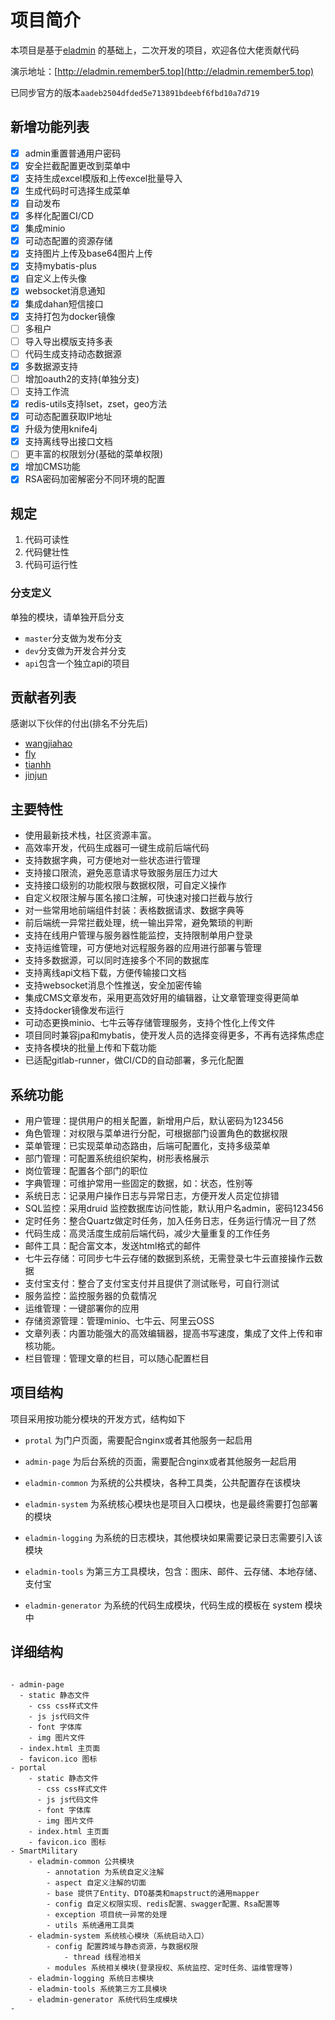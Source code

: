 # 项目简介

本项目是基于[eladmin](https://github.com/elunez/eladmin) 的基础上，二次开发的项目，欢迎各位大佬贡献代码

演示地址：[http://eladmin.remember5.top](http://eladmin.remember5.top)

已同步官方的版本`aadeb2504dfded5e713891bdeebf6fbd10a7d719`

## 新增功能列表

- [x] admin重置普通用户密码
- [x] 安全拦截配置更改到菜单中
- [x] 支持生成excel模版和上传excel批量导入
- [x] 生成代码时可选择生成菜单
- [x] 自动发布
- [x] 多样化配置CI/CD
- [x] 集成minio
- [x] 可动态配置的资源存储
- [x] 支持图片上传及base64图片上传
- [x] 支持mybatis-plus
- [x] 自定义上传头像
- [x] websocket消息通知
- [x] 集成dahan短信接口
- [x] 支持打包为docker镜像
- [ ] 多租户
- [ ] 导入导出模版支持多表
- [ ] 代码生成支持动态数据源
- [x] 多数据源支持
- [ ] 增加oauth2的支持(单独分支)
- [ ] 支持工作流
- [x] redis-utils支持lset，zset，geo方法
- [x] 可动态配置获取IP地址
- [x] 升级为使用knife4j
- [x] 支持离线导出接口文档
- [ ] 更丰富的权限划分(基础的菜单权限)
- [x] 增加CMS功能
- [x] RSA密码加密解密分不同环境的配置

## 规定

1. 代码可读性
2. 代码健壮性
3. 代码可运行性

### 分支定义
单独的模块，请单独开启分支
* `master`分支做为发布分支
* `dev`分支做为开发合并分支
* `api`包含一个独立api的项目

## 贡献者列表

感谢以下伙伴的付出(排名不分先后)
* [wangjiahao](https://github.com/remember-5)
* [fly](https://github.com/Y914612354)
* [tianhh](https://github.com/tianhhuan)
* [jinjun]()



## 主要特性
- 使用最新技术栈，社区资源丰富。
- 高效率开发，代码生成器可一键生成前后端代码
- 支持数据字典，可方便地对一些状态进行管理
- 支持接口限流，避免恶意请求导致服务层压力过大
- 支持接口级别的功能权限与数据权限，可自定义操作
- 自定义权限注解与匿名接口注解，可快速对接口拦截与放行
- 对一些常用地前端组件封装：表格数据请求、数据字典等
- 前后端统一异常拦截处理，统一输出异常，避免繁琐的判断
- 支持在线用户管理与服务器性能监控，支持限制单用户登录
- 支持运维管理，可方便地对远程服务器的应用进行部署与管理
- 支持多数据源，可以同时连接多个不同的数据库
- 支持离线api文档下载，方便传输接口文档
- 支持websocket消息个性推送，安全加密传输
- 集成CMS文章发布，采用更高效好用的编辑器，让文章管理变得更简单
- 支持docker镜像发布运行
- 可动态更换minio、七牛云等存储管理服务，支持个性化上传文件
- 项目同时兼容jpa和mybatis，使开发人员的选择变得更多，不再有选择焦虑症
- 支持各模块的批量上传和下载功能
- 已适配gitlab-runner，做CI/CD的自动部署，多元化配置

##  系统功能
- 用户管理：提供用户的相关配置，新增用户后，默认密码为123456
- 角色管理：对权限与菜单进行分配，可根据部门设置角色的数据权限
- 菜单管理：已实现菜单动态路由，后端可配置化，支持多级菜单
- 部门管理：可配置系统组织架构，树形表格展示
- 岗位管理：配置各个部门的职位
- 字典管理：可维护常用一些固定的数据，如：状态，性别等
- 系统日志：记录用户操作日志与异常日志，方便开发人员定位排错
- SQL监控：采用druid 监控数据库访问性能，默认用户名admin，密码123456
- 定时任务：整合Quartz做定时任务，加入任务日志，任务运行情况一目了然
- 代码生成：高灵活度生成前后端代码，减少大量重复的工作任务
- 邮件工具：配合富文本，发送html格式的邮件
- 七牛云存储：可同步七牛云存储的数据到系统，无需登录七牛云直接操作云数据
- 支付宝支付：整合了支付宝支付并且提供了测试账号，可自行测试
- 服务监控：监控服务器的负载情况
- 运维管理：一键部署你的应用
- 存储资源管理：管理minio、七牛云、阿里云OSS
- 文章列表：内置功能强大的高效编辑器，提高书写速度，集成了文件上传和审核功能。
- 栏目管理：管理文章的栏目，可以随心配置栏目

## 项目结构
项目采用按功能分模块的开发方式，结构如下

- `protal` 为门户页面，需要配合nginx或者其他服务一起启用

- `admin-page` 为后台系统的页面，需要配合nginx或者其他服务一起启用

- `eladmin-common` 为系统的公共模块，各种工具类，公共配置存在该模块

- `eladmin-system` 为系统核心模块也是项目入口模块，也是最终需要打包部署的模块

- `eladmin-logging` 为系统的日志模块，其他模块如果需要记录日志需要引入该模块

- `eladmin-tools` 为第三方工具模块，包含：图床、邮件、云存储、本地存储、支付宝

- `eladmin-generator` 为系统的代码生成模块，代码生成的模板在 system 模块中

## 详细结构

```

- admin-page
  - static 静态文件
    - css css样式文件
    - js js代码文件
    - font 字体库
    - img 图片文件
  - index.html 主页面
  - favicon.ico 图标
- portal
    - static 静态文件
      - css css样式文件
      - js js代码文件
      - font 字体库
      - img 图片文件
    - index.html 主页面
    - favicon.ico 图标
- SmartMilitary
    - eladmin-common 公共模块
        - annotation 为系统自定义注解
        - aspect 自定义注解的切面
        - base 提供了Entity、DTO基类和mapstruct的通用mapper
        - config 自定义权限实现、redis配置、swagger配置、Rsa配置等
        - exception 项目统一异常的处理
        - utils 系统通用工具类
    - eladmin-system 系统核心模块（系统启动入口）
        - config 配置跨域与静态资源，与数据权限
            - thread 线程池相关
        - modules 系统相关模块(登录授权、系统监控、定时任务、运维管理等)
    - eladmin-logging 系统日志模块
    - eladmin-tools 系统第三方工具模块
    - eladmin-generator 系统代码生成模块
- 
```
